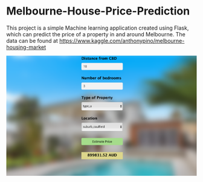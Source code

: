 # Melbourne-House-Price-Prediction

This project is a simple Machine learning application created using Flask, which can predict the price of a property in and around Melbourne. 
The data can be found at https://www.kaggle.com/anthonypino/melbourne-housing-market 

![MHP](MHP.png)
